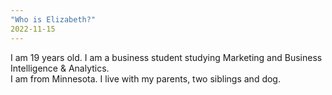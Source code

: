 ```yaml
---
"Who is Elizabeth?"
2022-11-15
---
```

I am 19 years old. I am a business student studying Marketing and Business Intelligence & Analytics. 
<br>
I am from Minnesota. I live with my parents, two siblings and dog.
